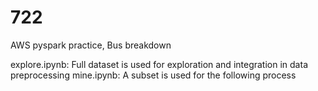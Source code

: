 # 722
AWS pyspark practice, Bus breakdown

explore.ipynb: Full dataset is used for exploration and integration in data preprocessing
mine.ipynb: A subset is used for the following process
